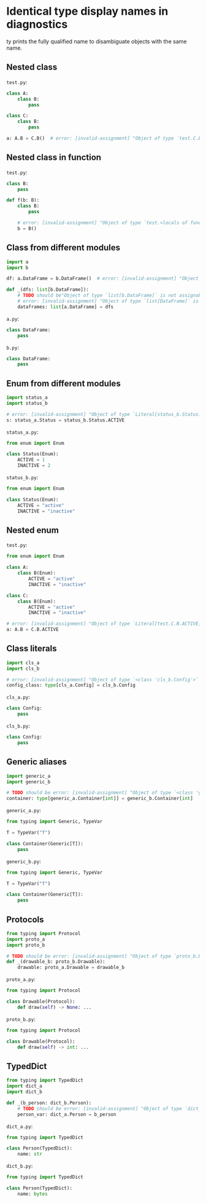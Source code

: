 # Identical type display names in diagnostics

ty prints the fully qualified name to disambiguate objects with the same name.

## Nested class

`test.py`:

```py
class A:
    class B:
        pass

class C:
    class B:
        pass

a: A.B = C.B()  # error: [invalid-assignment] "Object of type `test.C.B` is not assignable to `test.A.B`"
```

## Nested class in function

`test.py`:

```py
class B:
    pass

def f(b: B):
    class B:
        pass

    # error: [invalid-assignment] "Object of type `test.<locals of function 'f'>.B` is not assignable to `test.B`"
    b = B()
```

## Class from different modules

```py
import a
import b

df: a.DataFrame = b.DataFrame()  # error: [invalid-assignment] "Object of type `b.DataFrame` is not assignable to `a.DataFrame`"

def _(dfs: list[b.DataFrame]):
    # TODO should be"Object of type `list[b.DataFrame]` is not assignable to `list[a.DataFrame]`
    # error: [invalid-assignment] "Object of type `list[DataFrame]` is not assignable to `list[DataFrame]`"
    dataframes: list[a.DataFrame] = dfs
```

`a.py`:

```py
class DataFrame:
    pass
```

`b.py`:

```py
class DataFrame:
    pass
```

## Enum from different modules

```py
import status_a
import status_b

# error: [invalid-assignment] "Object of type `Literal[status_b.Status.ACTIVE]` is not assignable to `status_a.Status`"
s: status_a.Status = status_b.Status.ACTIVE
```

`status_a.py`:

```py
from enum import Enum

class Status(Enum):
    ACTIVE = 1
    INACTIVE = 2
```

`status_b.py`:

```py
from enum import Enum

class Status(Enum):
    ACTIVE = "active"
    INACTIVE = "inactive"
```

## Nested enum

`test.py`:

```py
from enum import Enum

class A:
    class B(Enum):
        ACTIVE = "active"
        INACTIVE = "inactive"

class C:
    class B(Enum):
        ACTIVE = "active"
        INACTIVE = "inactive"

# error: [invalid-assignment] "Object of type `Literal[test.C.B.ACTIVE]` is not assignable to `test.A.B`"
a: A.B = C.B.ACTIVE
```

## Class literals

```py
import cls_a
import cls_b

# error: [invalid-assignment] "Object of type `<class 'cls_b.Config'>` is not assignable to `type[cls_a.Config]`"
config_class: type[cls_a.Config] = cls_b.Config
```

`cls_a.py`:

```py
class Config:
    pass
```

`cls_b.py`:

```py
class Config:
    pass
```

## Generic aliases

```py
import generic_a
import generic_b

# TODO should be error: [invalid-assignment] "Object of type `<class 'generic_b.Container[int]'>` is not assignable to `type[generic_a.Container[int]]`"
container: type[generic_a.Container[int]] = generic_b.Container[int]
```

`generic_a.py`:

```py
from typing import Generic, TypeVar

T = TypeVar("T")

class Container(Generic[T]):
    pass
```

`generic_b.py`:

```py
from typing import Generic, TypeVar

T = TypeVar("T")

class Container(Generic[T]):
    pass
```

## Protocols

```py
from typing import Protocol
import proto_a
import proto_b

# TODO should be error: [invalid-assignment] "Object of type `proto_b.Drawable` is not assignable to `proto_a.Drawable`"
def _(drawable_b: proto_b.Drawable):
    drawable: proto_a.Drawable = drawable_b
```

`proto_a.py`:

```py
from typing import Protocol

class Drawable(Protocol):
    def draw(self) -> None: ...
```

`proto_b.py`:

```py
from typing import Protocol

class Drawable(Protocol):
    def draw(self) -> int: ...
```

## TypedDict

```py
from typing import TypedDict
import dict_a
import dict_b

def _(b_person: dict_b.Person):
    # TODO should be error: [invalid-assignment] "Object of type `dict_b.Person` is not assignable to `dict_a.Person`"
    person_var: dict_a.Person = b_person
```

`dict_a.py`:

```py
from typing import TypedDict

class Person(TypedDict):
    name: str
```

`dict_b.py`:

```py
from typing import TypedDict

class Person(TypedDict):
    name: bytes
```
